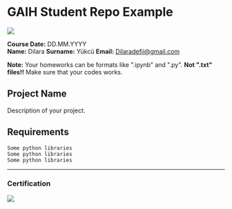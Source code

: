 # GAIH Student Repo Example
![](img/logo.png)

**Course Date:** DD.MM.YYYY  
**Name:** Dilara
**Surname:** Yükcü
**Email:** Dilaradefii@gmail.com  

**Note:** Your homeworks can be formats like ".ipynb" and ".py". **Not ".txt" files!!** Make sure that your codes works.  

## Project Name
Description of your project.

## Requirements
```
Some python libraries
Some python libraries
Some python libraries
```
---

### Certification
![](img/certificate_ex.png)

